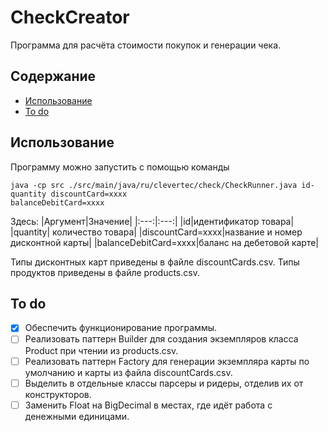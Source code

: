 # CheckCreator
Программа для расчёта стоимости покупок и генерации чека. 

## Содержание
- [Использование](#Использование)
- [To do](#to-do)

## Использование
Программу можно запустить с помощью команды
```
java -cp src ./src/main/java/ru/clevertec/check/CheckRunner.java id-quantity discountCard=xxxx
balanceDebitCard=xxxx
```
Здесь: 
|Аргумент|Значение|
|:---:|:---:|
|id|идентификатор товара|
|quantity| количество товара|
|discountCard=xxxx|название и номер дисконтной карты|
|balanceDebitCard=xxxx|баланс на дебетовой карте|

Типы дисконтных карт приведены в файле discountCards.csv.
Типы продуктов приведены в файле products.csv.

## To do
- [x] Обеспечить функционирование программы.
- [ ] Реализовать паттерн Builder для создания экземпляров класса Product при чтении из products.csv.
- [ ] Реализовать паттерн Factory для генерации экземпляра карты по умолчанию и карты из файла discountCards.csv.
- [ ] Выделить в отдельные классы парсеры и ридеры, отделив их от конструкторов.
- [ ] Заменить Float на BigDecimal в местах, где идёт работа с денежными единицами.
